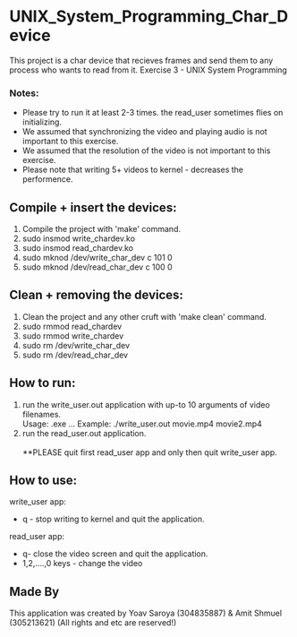 # UNIX_System_Programming_Char_Device
This project is a char device that recieves frames and send them to any process who wants to read from it.
Exercise 3 - UNIX System Programming

### Notes:
- Please try to run it at least 2-3 times. the read_user sometimes flies on initializing.
- We assumed that synchronizing the video and playing audio is not important to this exercise.
- We assumed that the resolution of the video is not important to this exercise.
- Please note that writing 5+ videos to kernel - decreases the performence.
	
## Compile + insert the devices:
1. Compile the project with 'make' command.
2. sudo insmod write_chardev.ko
3. sudo insmod read_chardev.ko
4. sudo mknod /dev/write_char_dev c 101 0
5. sudo mknod /dev/read_char_dev c 100 0
	
## Clean + removing the devices:
1. Clean the project and any other cruft with 'make clean' command.
2. sudo rmmod read_chardev
3. sudo rmmod write_chardev
4. sudo rm /dev/write_char_dev
5. sudo rm /dev/read_char_dev
	
## How to run:
1. run the write_user.out application with up-to 10 arguments of video filenames.<br>
   Usage: .exe <video1> <video2>... <video10>
   Example: ./write_user.out movie.mp4 movie2.mp4
2. run the read_user.out application.
<br><br>**PLEASE quit first read_user app and only then quit write_user app.
	
## How to use:

write_user app:
- q - stop writing to kernel and quit the application.

read_user app:
- q- close the video screen and quit the application.
- 1,2,....,0 keys - change the video

## Made By
This application was created by Yoav Saroya (304835887) & Amit Shmuel (305213621) (All rights and etc are reserved!)
